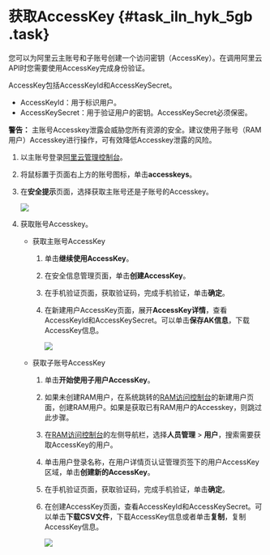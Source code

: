 # 获取AccessKey {#task_iln_hyk_5gb .task}

您可以为阿里云主账号和子账号创建一个访问密钥（AccessKey）。在调用阿里云API时您需要使用AccessKey完成身份验证。

AccessKey包括AccessKeyId和AccessKeySecret。

-   AccessKeyId：用于标识用户。
-   AccessKeySecret：用于验证用户的密钥。AccessKeySecret必须保密。

**警告：** 主账号Accesskey泄露会威胁您所有资源的安全。建议使用子账号（RAM用户）Accesskey进行操作，可有效降低Accesskey泄露的风险。

1.  以主账号登录[阿里云管理控制台](https://home.console.aliyun.com/new?spm=a2c4g.11186623.2.13.b22b5f81PaDcNA#/)。
2.  将鼠标置于页面右上方的账号图标，单击**accesskeys**。
3.  在**安全提示**页面，选择获取主账号还是子账号的Accesskey。 

    ![](http://static-aliyun-doc.oss-cn-hangzhou.aliyuncs.com/assets/img/125197/155979237638859_zh-CN.png)

4.  获取账号Accesskey。 
    -   获取主账号AccessKey
        1.  单击**继续使用AccessKey**。
        2.  在安全信息管理页面，单击**创建AccessKey**。
        3.  在手机验证页面，获取验证码，完成手机验证，单击**确定**。
        4.  在新建用户AccessKey页面，展开**AccessKey详情**，查看AccessKeyId和AccessKeySecret。可以单击**保存AK信息**，下载AccessKey信息。

            ![](http://static-aliyun-doc.oss-cn-hangzhou.aliyuncs.com/assets/img/125197/155979237738862_zh-CN.png)

    -   获取子账号AccessKey
        1.  单击**开始使用子用户AccessKey**。
        2.  如果未创建RAM用户，在系统跳转的[RAM访问控制台](https://ram.console.aliyun.com/users/new)的新建用户页面，创建RAM用户。如果是获取已有RAM用户的Accesskey，则跳过此步骤。
        3.  在[RAM访问控制台](https://ram.console.aliyun.com/users/new)的左侧导航栏，选择**人员管理** \> **用户**，搜索需要获取AccessKey的用户。
        4.  单击用户登录名称，在用户详情页认证管理页签下的用户AccessKey区域，单击**创建新的AccessKey**。
        5.  在手机验证页面，获取验证码，完成手机验证，单击**确定**。
        6.  在创建AccessKey页面，查看AccessKeyId和AccessKeySecret。可以单击**下载CSV文件**，下载AccessKey信息或者单击**复制**，复制AccessKey信息。

            ![](http://static-aliyun-doc.oss-cn-hangzhou.aliyuncs.com/assets/img/125197/155979237738866_zh-CN.png)


